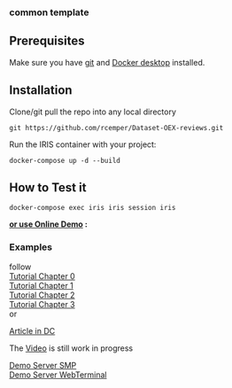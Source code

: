 ### common template

## Prerequisites
Make sure you have [git](https://git-scm.com/book/en/v2/Getting-Started-Installing-Git) and [Docker desktop](https://www.docker.com/products/docker-desktop) installed.

## Installation 
Clone/git pull the repo into any local directory
```
git https://github.com/rcemper/Dataset-OEX-reviews.git
```
Run the IRIS container with your project: 
```
docker-compose up -d --build
```
## How to Test it

```
docker-compose exec iris iris session iris
```

**[or use Online Demo](https://tutorial-query.demo.community.intersystems.com/terminal/)   :**   

### Examples
follow   
[Tutorial Chapter 0](https://github.com/rcemper/Tutorial-QUERY/blob/main/Tutorial-0.md)  
[Tutorial Chapter 1](https://github.com/rcemper/Tutorial-QUERY/blob/main/Tutorial-1.md)   
[Tutorial Chapter 2](https://github.com/rcemper/Tutorial-QUERY/blob/main/Tutorial-2.md)   
[Tutorial Chapter 3](https://github.com/rcemper/Tutorial-QUERY/blob/main/Tutorial-1.md)    
or 

[Article in DC](https://community.intersystems.com/post/tutorial-working-query-1)

The [Video]() is still work in progress

[Demo Server SMP](https://tutorial-query.demo.community.intersystems.com/csp/sys/UtilHome.csp)   
[Demo Server WebTerminal](https://tutorial-query.demo.community.intersystems.com/terminal/)    
        
